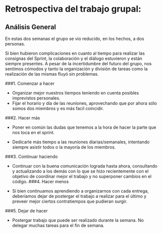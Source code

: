 # Retrospectiva del trabajo grupal:
## Análisis General

En estas dos semanas el grupo se vio reducido, en los hechos, a dos personas. 

Si bien hubieron complicaciones en cuanto al tiempo para realizar las consignas del Sprint, la colaboración y el diálogo estuvieron y están siempre presentes.  A pesar de la incertidumbre del futuro del grupo, nos sentimos cómodos y tanto la organización y división de tareas como la realización de las mismas fluyó sin problemas.


###1. Comenzar a hacer
- Organizar mejor nuestros tiempos teniendo en cuenta posibles imprevistos personales.
- Fijar el horario y día de las reuniones, aprovechando que por ahora sólo somos dos miembros y es más facil coincidir.


###2. Hacer más

- Poner en común las dudas que tenemos a la hora de hacer la parte que nos toca en el sprint.

- Dedicarle más tiempo a las reuniones diarias/semanales, intentando siempre asistir todos o la mayoría de los miembros.


###3. Continuar haciendo

- Continuar con la buena comunicación lograda hasta ahora, consultando y actualizando a los demás con lo que se hizo recientemente con el objetivo de coordinar mejor el trabajo y no superponer cambios en el código.
###4. Hacer menos

- Si bien continuamos aprendiendo a organizarnos con cada entrega, deberíamos dejar de postergar el trabajo a realizar para el último y preveer mejor ciertos contratiempos que pudieran surgir.


###5. Dejar de hacer

- Postergar trabajo que puede ser realizado durante la semana. No delegar muchas tareas para el fin de semana.
